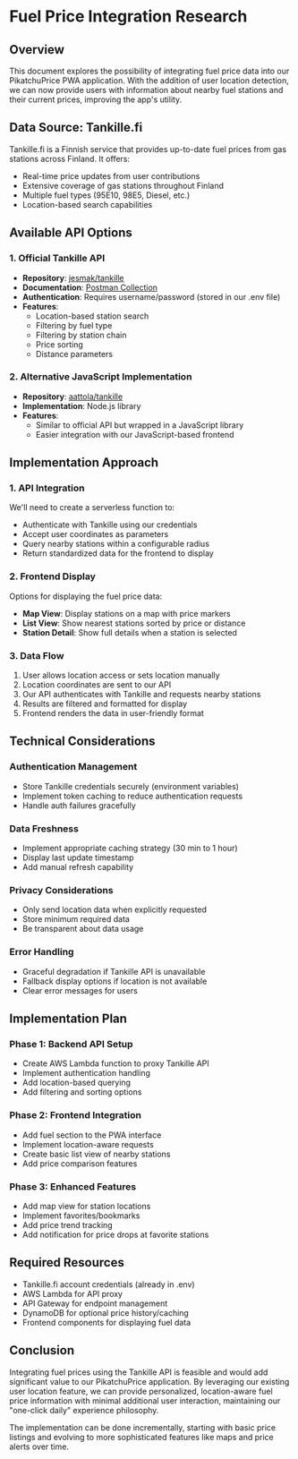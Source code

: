 # Fuel Price Integration Research

## Overview
This document explores the possibility of integrating fuel price data into our PikatchuPrice PWA application. With the addition of user location detection, we can now provide users with information about nearby fuel stations and their current prices, improving the app's utility.

## Data Source: Tankille.fi
Tankille.fi is a Finnish service that provides up-to-date fuel prices from gas stations across Finland. It offers:
- Real-time price updates from user contributions
- Extensive coverage of gas stations throughout Finland
- Multiple fuel types (95E10, 98E5, Diesel, etc.)
- Location-based search capabilities

## Available API Options

### 1. Official Tankille API
- **Repository**: [jesmak/tankille](https://github.com/jesmak/tankille)
- **Documentation**: [Postman Collection](https://www.postman.com/maintenance-geoscientist-9029189/tankille/overview)
- **Authentication**: Requires username/password (stored in our .env file)
- **Features**:
  - Location-based station search
  - Filtering by fuel type
  - Filtering by station chain
  - Price sorting
  - Distance parameters

### 2. Alternative JavaScript Implementation
- **Repository**: [aattola/tankille](https://github.com/aattola/tankille)
- **Implementation**: Node.js library
- **Features**:
  - Similar to official API but wrapped in a JavaScript library
  - Easier integration with our JavaScript-based frontend

## Implementation Approach

### 1. API Integration
We'll need to create a serverless function to:
- Authenticate with Tankille using our credentials
- Accept user coordinates as parameters
- Query nearby stations within a configurable radius
- Return standardized data for the frontend to display

### 2. Frontend Display
Options for displaying the fuel price data:
- **Map View**: Display stations on a map with price markers
- **List View**: Show nearest stations sorted by price or distance
- **Station Detail**: Show full details when a station is selected

### 3. Data Flow
1. User allows location access or sets location manually
2. Location coordinates are sent to our API
3. Our API authenticates with Tankille and requests nearby stations
4. Results are filtered and formatted for display
5. Frontend renders the data in user-friendly format

## Technical Considerations

### Authentication Management
- Store Tankille credentials securely (environment variables)
- Implement token caching to reduce authentication requests
- Handle auth failures gracefully

### Data Freshness
- Implement appropriate caching strategy (30 min to 1 hour)
- Display last update timestamp
- Add manual refresh capability

### Privacy Considerations
- Only send location data when explicitly requested
- Store minimum required data
- Be transparent about data usage

### Error Handling
- Graceful degradation if Tankille API is unavailable
- Fallback display options if location is not available
- Clear error messages for users

## Implementation Plan

### Phase 1: Backend API Setup
- Create AWS Lambda function to proxy Tankille API
- Implement authentication handling
- Add location-based querying
- Add filtering and sorting options

### Phase 2: Frontend Integration
- Add fuel section to the PWA interface
- Implement location-aware requests
- Create basic list view of nearby stations
- Add price comparison features

### Phase 3: Enhanced Features
- Add map view for station locations
- Implement favorites/bookmarks
- Add price trend tracking
- Add notification for price drops at favorite stations

## Required Resources
- Tankille.fi account credentials (already in .env)
- AWS Lambda for API proxy
- API Gateway for endpoint management
- DynamoDB for optional price history/caching
- Frontend components for displaying fuel data

## Conclusion
Integrating fuel prices using the Tankille API is feasible and would add significant value to our PikatchuPrice application. By leveraging our existing user location feature, we can provide personalized, location-aware fuel price information with minimal additional user interaction, maintaining our "one-click daily" experience philosophy.

The implementation can be done incrementally, starting with basic price listings and evolving to more sophisticated features like maps and price alerts over time.